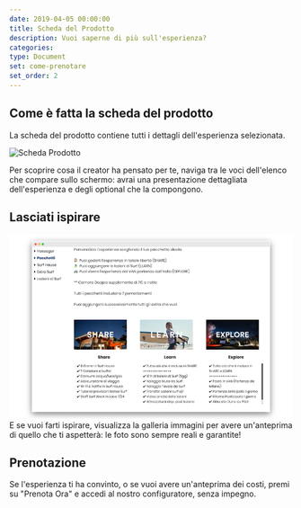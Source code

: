 ```yaml
---
date: 2019-04-05 00:00:00
title: Scheda del Prodotto
description: Vuoi saperne di più sull'esperienza?
categories:
type: Document
set: come-prenotare
set_order: 2
---
```


## Come &egrave; fatta la scheda del prodotto

La scheda del prodotto contiene tutti i dettagli dell'esperienza selezionata.

![Scheda Prodotto](https://media.giphy.com/media/LLY9qmJU7GwrkPdKtE/giphy.gif)

Per scoprire cosa il creator ha pensato per te, naviga tra le voci dell'elenco che compare sullo schermo: avrai una presentazione dettagliata dell'esperienza e degli optional che la compongono.

## Lasciati ispirare

![Scheda Prodotto](/images/scheda-prodotto-2.png) E se vuoi farti ispirare, visualizza la galleria immagini per avere un'anteprima di quello che ti aspetter&agrave;: le foto sono sempre reali e garantite\!

## Prenotazione

Se l'esperienza ti ha convinto, o se vuoi avere un'anteprima dei costi, premi su "Prenota Ora" e accedi al nostro configuratore, senza impegno.